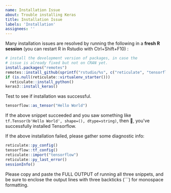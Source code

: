```yaml
---
name: Installation Issue
about: Trouble installing Keras
title: Installation Issue
labels: 'Installation'
assignees: ''
---
```


Many installation issues are resolved by running the following in a **fresh R session** (you can restart R in Rstudio with Ctrl+Shift+F10) :
```R
# install the development version of packages, in case the
# issue is already fixed but not on CRAN yet.
install.packages("remotes")
remotes::install_github(sprintf("rstudio/%s", c("reticulate", "tensorflow", "keras")))
if (is.null(reticulate::virtualenv_starter()))
  reticulate::install_python()
keras3::install_keras()
```

Test to see if installation was successful.
```R
tensorflow::as_tensor("Hello World")
```

If the above snippet succeeded and you saw something like `tf.Tensor(b'Hello World', shape=(), dtype=string)`, then :tada:, you've successfully installed Tensorflow.

If the above installation failed, please gather some diagnostic info:
```R
reticulate::py_config()
tensorflow::tf_config()
reticulate::import("tensorflow")
reticulate::py_last_error()
sessionInfo()
```

Please copy and paste the FULL OUTPUT of running all three snippets, and be sure to enclose the output lines with three backticks (```) for monospace formatting.
